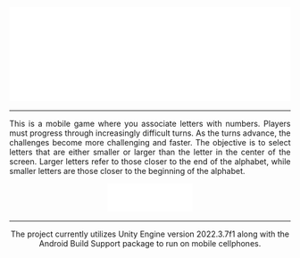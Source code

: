 <p align="center" width="100%">
  <img src="https://github.com/vitor-a14/phabetal/blob/main/github-banner.png">
</p>

---

<p align="justify">This is a mobile game where you associate letters with numbers. Players must progress through increasingly difficult turns.
As the turns advance, the challenges become more challenging and faster. The objective is to select letters that are either smaller or larger than the letter in the center of the screen. 
Larger letters refer to those closer to the end of the alphabet, while smaller letters are those closer to the beginning of the alphabet.</p>

<p align="center" width="100%">
  <img src="https://github.com/vitor-a14/phabetal/blob/main/github-example.png" width="30%">
</p>

---

<p align="center" width="100%">The project currently utilizes Unity Engine version 2022.3.7f1 along with the Android Build Support package to run on mobile cellphones.</p>
